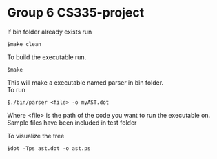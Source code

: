 # Group 6 CS335-project
If bin folder already exists run 
```
$make clean
```
To build the executable run.
```
$make
```
This will make a executable named parser in bin folder.<br /> 
To run 
```
$./bin/parser <file> -o myAST.dot
```
Where \<file\> is the path of the code you want to run the executable on.<br /> 
Sample files have been included in test folder

To visualize the tree
```
$dot -Tps ast.dot -o ast.ps
```
